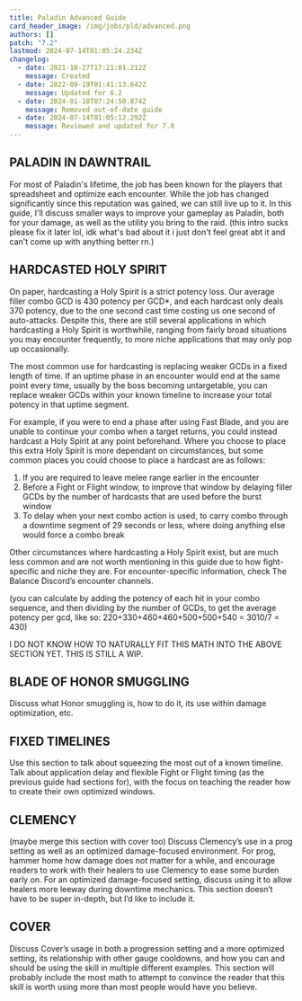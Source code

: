 ```yaml
---
title: Paladin Advanced Guide
card_header_image: /img/jobs/pld/advanced.png
authors: []
patch: "7.2"
lastmod: 2024-07-14T01:05:24.234Z
changelog:
  - date: 2021-10-27T17:21:01.212Z
    message: Created
  - date: 2022-09-19T01:41:13.642Z
    message: Updated for 6.2
  - date: 2024-01-18T07:24:50.874Z
    message: Removed out-of-date guide
  - date: 2024-07-14T01:05:12.292Z
    message: Reviewed and updated for 7.0
---
```

## PALADIN IN DAWNTRAIL

For most of Paladin's lifetime, the job has been known for the players that spreadsheet and optimize each encounter. While the job has changed significantly since this reputation was gained, we can still live up to it. In this guide, I'll discuss smaller ways to improve your gameplay as Paladin, both for your damage, as well as the utility you bring to the raid. 
(this intro sucks please fix it later lol, idk what's bad about it i just don't feel great abt it and can't come up with anything better rn.)

## HARDCASTED HOLY SPIRIT

On paper, hardcasting a Holy Spirit is a strict potency loss. Our average filler combo GCD is 430 potency per GCD*, and each hardcast only deals 370 potency, due to the one second cast time costing us one second of auto-attacks. Despite this, there are still several applications in which hardcasting a Holy Spirit is worthwhile, ranging from fairly broad situations you may encounter frequently, to more niche applications that may only pop up occasionally.

The most common use for hardcasting is replacing weaker GCDs in a fixed length of time. If an uptime phase in an encounter would end at the same point every time, usually by the boss becoming untargetable, you can replace weaker GCDs within your known timeline to increase your total potency in that uptime segment.

For example, if you were to end a phase after using Fast Blade, and you are unable to continue your combo when a target returns, you could instead hardcast a Holy Spirit at any point beforehand. Where you choose to place this extra Holy Spirit is more dependant on circumstances, but some common places you could choose to place a hardcast are as follows:

1. If you are required to leave melee range earlier in the encounter
2. Before a Fight or Flight window, to improve that window by delaying filler GCDs by the number of hardcasts that are used before the burst window
3. To delay when your next combo action is used, to carry combo through a downtime segment of 29 seconds or less, where doing anything else would force a combo break

Other circumstances where hardcasting a Holy Spirit exist, but are much less common and are not worth mentioning in this guide due to how fight-specific and niche they are. For encounter-specific information, check The Balance Discord’s encounter channels.

(you can calculate by adding the potency of each hit in your combo sequence, and then dividing by the number of GCDs, to get the average potency per gcd, like so: 220+330+460+460+500+500+540 = 3010/7 = 430)

I DO NOT KNOW HOW TO NATURALLY FIT THIS MATH INTO THE ABOVE SECTION YET. THIS IS STILL A WIP.

## BLADE OF HONOR SMUGGLING

Discuss what Honor smuggling is, how to do it, its use within damage optimization, etc.

## FIXED TIMELINES

Use this section to talk about squeezing the most out of a known timeline. Talk about application delay and flexible Fight or Flight timing (as the previous guide had sections for), with the focus on teaching the reader how to create their own optimized windows.

## CLEMENCY

(maybe merge this section with cover too)
Discuss Clemency’s use in a prog setting as well as an optimized damage-focused environment. For prog, hammer home how damage does not matter for a while, and encourage readers to work with their healers to use Clemency to ease some burden early on. For an optimized damage-focused setting, discuss using it to allow healers more leeway during downtime mechanics. This section doesn’t have to be super in-depth, but I’d like to include it.

## COVER

Discuss Cover’s usage in both a progression setting and a more optimized setting, its relationship with other gauge cooldowns, and how you can and should be using the skill in multiple different examples. This section will probably include the most math to attempt to convince the reader that this skill is worth using more than most people would have you believe.